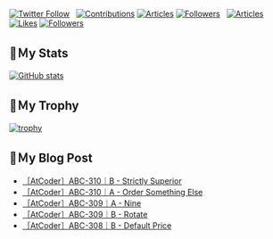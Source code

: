 [![Twitter Follow](https://img.shields.io/twitter/follow/hyperdb?label=twitter&logo=twitter&style=plastic)](https://twitter.com/hyperdb)
&nbsp;
[![Contributions](https://badgen.org/img/qiita/hyperdb/contributions?style=plastic)](https://qiita.com/hyperdb)
[![Articles](https://badgen.org/img/qiita/hyperdb/articles?style=plastic)](https://qiita.com/hyperdb)
[![Followers](https://badgen.org/img/qiita/hyperdb/followers?style=plastic)](https://qiita.com/hyperdb)
&nbsp;
[![Articles](https://badgen.org/img/zenn/hyperdb/articles)](https://zenn.dev/hyperdb)
[![Likes](https://badgen.org/img/zenn/hyperdb/likes?style=plastic)](https://zenn.dev/hyperdb)
[![Followers](https://badgen.org/img/zenn/hyperdb/followers?style=plastic)](https://zenn.dev/hyperdb)

## 🔖Ｍy Stats

[![GitHub stats](https://github-readme-stats-eight-theta.vercel.app/api?username=hyperdb&theme=radical&count_private=true&show_icons=true)](https://github.com/anuraghazra/github-readme-stats)

## 🔖Ｍy Trophy

[![trophy](https://github-profile-trophy.vercel.app/?username=hyperdb&theme=onedark)](https://github.com/ryo-ma/github-profile-trophy)

## 🔖Ｍy Blog Post

<!-- BLOG-POST-LIST:START -->
- [［AtCoder］ABC-310｜B - Strictly Superior](https://zenn.dev/hyperdb/articles/5a1fb5c71078c2)
- [［AtCoder］ABC-310｜A - Order Something Else](https://zenn.dev/hyperdb/articles/0cbb4c118e2ca4)
- [［AtCoder］ABC-309｜A - Nine](https://zenn.dev/hyperdb/articles/91e153865fdc9a)
- [［AtCoder］ABC-309｜B - Rotate](https://zenn.dev/hyperdb/articles/1a9448bb9fc2c2)
- [［AtCoder］ABC-308｜B - Default Price](https://zenn.dev/hyperdb/articles/ffd44d2aefd55c)
<!-- BLOG-POST-LIST:END -->
